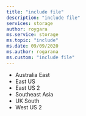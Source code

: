 ```yaml
---
title: "include file"
description: "include file"
services: storage
author: roygara
ms.service: storage
ms.topic: "include"
ms.date: 09/09/2020
ms.author: rogarana
ms.custom: "include file"
---
```

- Australia East 
- East US
- East US 2
- Southeast Asia
- UK South
- West US 2